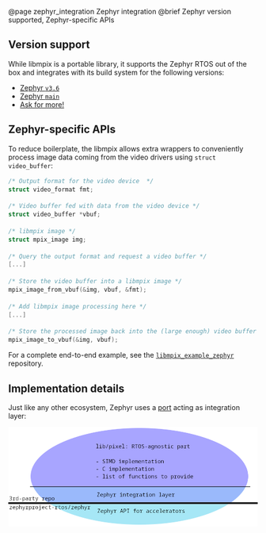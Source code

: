 @page zephyr_integration Zephyr integration
@brief Zephyr version supported, Zephyr-specific APIs

## Version support

While libmpix is a portable library, it supports the Zephyr RTOS out of the box and integrates
with its build system for the following versions:

- [Zephyr `v3.6`](https://github.com/libmpix/libmpix/tree/main/ports/zephyr_3_6)
- [Zephyr `main`](https://github.com/libmpix/libmpix/tree/main/ports/zephyr_main)
- [Ask for more!](https://github.com/libmpix/libmpix/issues/new)

## Zephyr-specific APIs

To reduce boilerplate, the libmpix allows extra wrappers to conveniently process image data
coming from the video drivers using `struct video_buffer`:

```c
/* Output format for the video device  */
struct video_format fmt;

/* Video buffer fed with data from the video device */
struct video_buffer *vbuf;

/* libmpix image */
struct mpix_image img;

/* Query the output format and request a video buffer */
[...]

/* Store the video buffer into a libmpix image */
mpix_image_from_vbuf(&img, vbuf, &fmt);

/* Add libmpix image processing here */
[...]

/* Store the processed image back into the (large enough) video buffer */
mpix_image_to_vbuf(&img, vbuf);
```

For a complete end-to-end example, see the
[`libmpix_example_zephyr`](https://github.com/libmpix/libmpix_example_zephyr) repository.

## Implementation details

Just like any other ecosystem, Zephyr uses a
[port](https://github.com/libmpix/libmpix/tree/main/ports) acting as integration layer:

![](img/libmpix_zephyr_integration.png)
